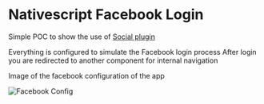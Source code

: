 # Nativescript Facebook Login

Simple POC to show the use of [Social plugin](https://github.com/mkloubert/nativescript-social-login)

Everything is configured to simulate the Facebook login process
After login you are redirected to another component for internal navigation

Image of the facebook configuration of the app

![Facebook Config](http://www.awesomescreenshot.com/image/2253786/ceba8599f7eceb0fdd8b7bf882d83b73)